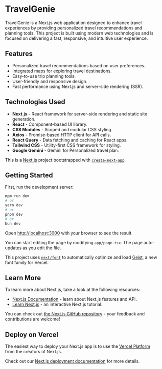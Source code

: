 # TravelGenie

TravelGenie is a Next.js web application designed to enhance travel experiences by providing personalized travel recommendations and planning tools. This project is built using modern web technologies and is focused on delivering a fast, responsive, and intuitive user experience.

## Features

- Personalized travel recommendations based on user preferences.
- Integrated maps for exploring travel destinations.
- Easy-to-use trip planning tools.
- User-friendly and responsive design.
- Fast performance using Next.js and server-side rendering (SSR).

## Technologies Used

- **Next.js** - React framework for server-side rendering and static site generation.
- **React** - Component-based UI library.
- **CSS Modules** - Scoped and modular CSS styling.
- **Axios** - Promise-based HTTP client for API calls.
- **React Query** - Data fetching and caching for React apps.
- **Tailwind CSS** - Utility-first CSS framework for styling.
- **Google Gemini** - Gemini for Personalized travel plan.

This is a [Next.js](https://nextjs.org) project bootstrapped with [`create-next-app`](https://nextjs.org/docs/app/api-reference/cli/create-next-app).

## Getting Started

First, run the development server:

```bash
npm run dev
# or
yarn dev
# or
pnpm dev
# or
bun dev
```

Open [http://localhost:3000](http://localhost:3000) with your browser to see the result.

You can start editing the page by modifying `app/page.tsx`. The page auto-updates as you edit the file.

This project uses [`next/font`](https://nextjs.org/docs/app/building-your-application/optimizing/fonts) to automatically optimize and load [Geist](https://vercel.com/font), a new font family for Vercel.

## Learn More

To learn more about Next.js, take a look at the following resources:

- [Next.js Documentation](https://nextjs.org/docs) - learn about Next.js features and API.
- [Learn Next.js](https://nextjs.org/learn) - an interactive Next.js tutorial.

You can check out [the Next.js GitHub repository](https://github.com/vercel/next.js) - your feedback and contributions are welcome!

## Deploy on Vercel

The easiest way to deploy your Next.js app is to use the [Vercel Platform](https://vercel.com/new?utm_medium=default-template&filter=next.js&utm_source=create-next-app&utm_campaign=create-next-app-readme) from the creators of Next.js.

Check out our [Next.js deployment documentation](https://nextjs.org/docs/app/building-your-application/deploying) for more details.

